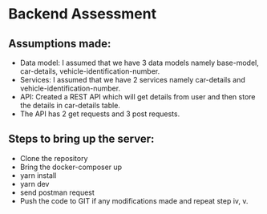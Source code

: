 # Backend Assessment

## Assumptions made:
- Data model: I assumed that we have 3 data models namely base-model, car-details, vehicle-identification-number.
- Services: I assumed that we have 2 services namely car-details and vehicle-identification-number.
- API: Created a REST API which will get details from user and then store the details in car-details table. 
- The API has 2 get requests and 3 post requests.
## Steps to bring up the server:
- Clone the repository
- Bring the docker-composer up
- yarn install 
- yarn dev
- send postman request
- Push the code to GIT if any modifications made and repeat step iv, v.
